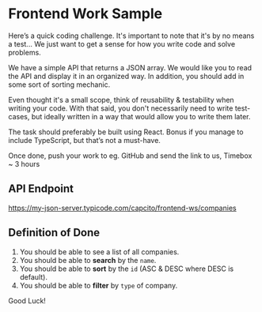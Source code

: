 # Frontend Work Sample

Here’s a quick coding challenge. It's important to note that it's by no means a test... We just want to get a sense for how you write code and solve problems.

We have a simple API that returns a JSON array.
We would like you to read the API and display it in an organized way.
In addition, you should add in some sort of sorting mechanic.

Even thought it's a small scope, think of reusability & testability when writing your code.
With that said, you don't necessarily need to write test-cases, but ideally written in a way that would allow you to write them later.

The task should preferably be built using React.
Bonus if you manage to include TypeScript, but that’s not a must-have.

Once done, push your work to eg. GitHub and send the link to us,
Timebox ~ 3 hours

## API Endpoint
https://my-json-server.typicode.com/capcito/frontend-ws/companies

## Definition of Done
1. You should be able to see a list of all companies.
2. You should be able to **search** by the `name`.
3. You should be able to **sort** by the `id` (ASC & DESC where DESC is default).
4. You should be able to **filter** by `type` of company.

Good Luck!
